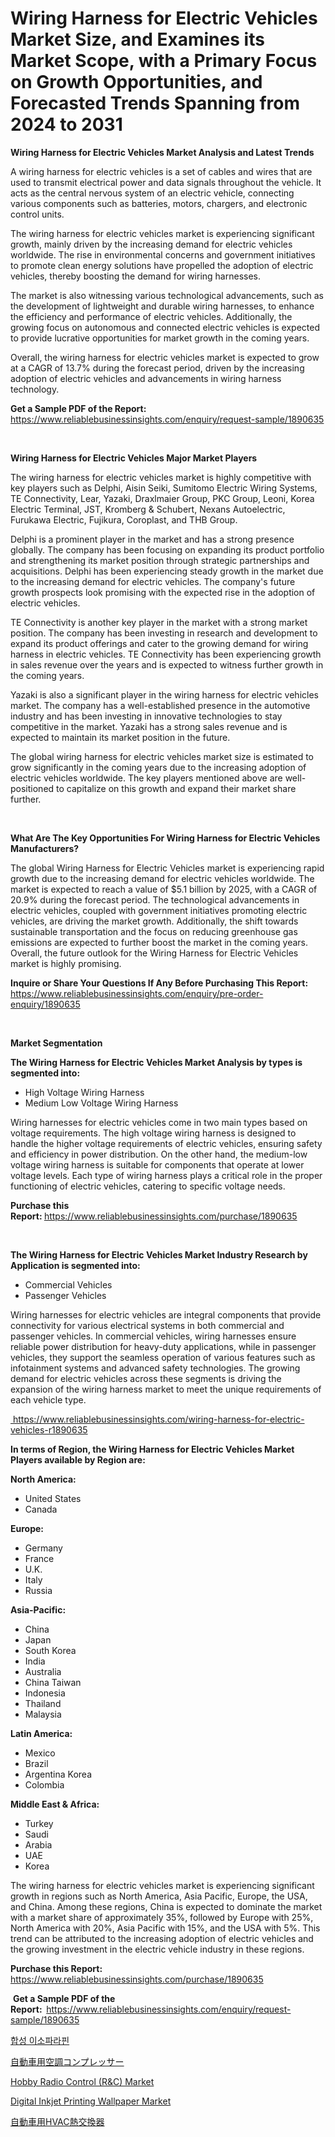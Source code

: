 <p><h1>Wiring Harness for Electric Vehicles Market Size, and Examines its Market Scope, with a Primary Focus on Growth Opportunities, and Forecasted Trends Spanning from 2024 to 2031</h1></p><p><strong>Wiring Harness for Electric Vehicles Market Analysis and Latest Trends</strong></p>
<p><p>A wiring harness for electric vehicles is a set of cables and wires that are used to transmit electrical power and data signals throughout the vehicle. It acts as the central nervous system of an electric vehicle, connecting various components such as batteries, motors, chargers, and electronic control units.</p><p>The wiring harness for electric vehicles market is experiencing significant growth, mainly driven by the increasing demand for electric vehicles worldwide. The rise in environmental concerns and government initiatives to promote clean energy solutions have propelled the adoption of electric vehicles, thereby boosting the demand for wiring harnesses.</p><p>The market is also witnessing various technological advancements, such as the development of lightweight and durable wiring harnesses, to enhance the efficiency and performance of electric vehicles. Additionally, the growing focus on autonomous and connected electric vehicles is expected to provide lucrative opportunities for market growth in the coming years.</p><p>Overall, the wiring harness for electric vehicles market is expected to grow at a CAGR of 13.7% during the forecast period, driven by the increasing adoption of electric vehicles and advancements in wiring harness technology.</p></p>
<p><strong>Get a Sample PDF of the Report:&nbsp;</strong> <a href="https://www.reliablebusinessinsights.com/enquiry/request-sample/1890635">https://www.reliablebusinessinsights.com/enquiry/request-sample/1890635</a></p>
<p>&nbsp;</p>
<p><strong>Wiring Harness for Electric Vehicles Major Market Players</strong></p>
<p><p>The wiring harness for electric vehicles market is highly competitive with key players such as Delphi, Aisin Seiki, Sumitomo Electric Wiring Systems, TE Connectivity, Lear, Yazaki, Draxlmaier Group, PKC Group, Leoni, Korea Electric Terminal, JST, Kromberg & Schubert, Nexans Autoelectric, Furukawa Electric, Fujikura, Coroplast, and THB Group.</p><p>Delphi is a prominent player in the market and has a strong presence globally. The company has been focusing on expanding its product portfolio and strengthening its market position through strategic partnerships and acquisitions. Delphi has been experiencing steady growth in the market due to the increasing demand for electric vehicles. The company's future growth prospects look promising with the expected rise in the adoption of electric vehicles.</p><p>TE Connectivity is another key player in the market with a strong market position. The company has been investing in research and development to expand its product offerings and cater to the growing demand for wiring harness in electric vehicles. TE Connectivity has been experiencing growth in sales revenue over the years and is expected to witness further growth in the coming years.</p><p>Yazaki is also a significant player in the wiring harness for electric vehicles market. The company has a well-established presence in the automotive industry and has been investing in innovative technologies to stay competitive in the market. Yazaki has a strong sales revenue and is expected to maintain its market position in the future.</p><p>The global wiring harness for electric vehicles market size is estimated to grow significantly in the coming years due to the increasing adoption of electric vehicles worldwide. The key players mentioned above are well-positioned to capitalize on this growth and expand their market share further.</p></p>
<p>&nbsp;</p>
<p><strong>What Are The Key Opportunities For Wiring Harness for Electric Vehicles Manufacturers?</strong></p>
<p><p>The global Wiring Harness for Electric Vehicles market is experiencing rapid growth due to the increasing demand for electric vehicles worldwide. The market is expected to reach a value of $5.1 billion by 2025, with a CAGR of 20.9% during the forecast period. The technological advancements in electric vehicles, coupled with government initiatives promoting electric vehicles, are driving the market growth. Additionally, the shift towards sustainable transportation and the focus on reducing greenhouse gas emissions are expected to further boost the market in the coming years. Overall, the future outlook for the Wiring Harness for Electric Vehicles market is highly promising.</p></p>
<p><strong>Inquire or Share Your Questions If Any Before Purchasing This Report:</strong> <a href="https://www.reliablebusinessinsights.com/enquiry/pre-order-enquiry/1890635">https://www.reliablebusinessinsights.com/enquiry/pre-order-enquiry/1890635</a></p>
<p>&nbsp;</p>
<p><strong>Market Segmentation</strong></p>
<p><strong>The Wiring Harness for Electric Vehicles Market Analysis by types is segmented into:</strong></p>
<p><ul><li>High Voltage Wiring Harness</li><li>Medium Low Voltage Wiring Harness</li></ul></p>
<p><p>Wiring harnesses for electric vehicles come in two main types based on voltage requirements. The high voltage wiring harness is designed to handle the higher voltage requirements of electric vehicles, ensuring safety and efficiency in power distribution. On the other hand, the medium-low voltage wiring harness is suitable for components that operate at lower voltage levels. Each type of wiring harness plays a critical role in the proper functioning of electric vehicles, catering to specific voltage needs.</p></p>
<p><strong>Purchase this Report:&nbsp;</strong><a href="https://www.reliablebusinessinsights.com/purchase/1890635">https://www.reliablebusinessinsights.com/purchase/1890635</a></p>
<p>&nbsp;</p>
<p><strong>The Wiring Harness for Electric Vehicles Market Industry Research by Application is segmented into:</strong></p>
<p><ul><li>Commercial Vehicles</li><li>Passenger Vehicles</li></ul></p>
<p><p>Wiring harnesses for electric vehicles are integral components that provide connectivity for various electrical systems in both commercial and passenger vehicles. In commercial vehicles, wiring harnesses ensure reliable power distribution for heavy-duty applications, while in passenger vehicles, they support the seamless operation of various features such as infotainment systems and advanced safety technologies. The growing demand for electric vehicles across these segments is driving the expansion of the wiring harness market to meet the unique requirements of each vehicle type.</p></p>
<p><a href="https://www.reliablebusinessinsights.com/wiring-harness-for-electric-vehicles-r1890635">&nbsp;https://www.reliablebusinessinsights.com/wiring-harness-for-electric-vehicles-r1890635</a></p>
<p><strong>In terms of Region, the Wiring Harness for Electric Vehicles Market Players available by Region are:</strong></p>
<p>
    <p> <strong> North America: </strong>
        <ul>
            <li>United States</li>
            <li>Canada</li>
        </ul>
        </p> 
    <p> <strong> Europe: </strong>
        <ul>
            <li>Germany</li>
            <li>France</li>
            <li>U.K.</li>
            <li>Italy</li>
            <li>Russia</li>
        </ul>
        </p> 
    <p> <strong> Asia-Pacific: </strong>
        <ul>
            <li>China</li>
            <li>Japan</li>
            <li>South Korea</li>
            <li>India</li>
            <li>Australia</li>
            <li>China Taiwan</li>
            <li>Indonesia</li>
            <li>Thailand</li>
            <li>Malaysia</li>
        </ul>
        </p> 
    <p> <strong> Latin America: </strong>
        <ul>
            <li>Mexico</li>
            <li>Brazil</li>
            <li>Argentina Korea</li>
            <li>Colombia</li>
        </ul>
        </p> 
    <p> <strong> Middle East & Africa: </strong>
        <ul>
            <li>Turkey</li>
            <li>Saudi</li>
            <li>Arabia</li>
            <li>UAE</li>
            <li>Korea</li>
        </ul>
    </p>
    </p>
<p><p>The wiring harness for electric vehicles market is experiencing significant growth in regions such as North America, Asia Pacific, Europe, the USA, and China. Among these regions, China is expected to dominate the market with a market share of approximately 35%, followed by Europe with 25%, North America with 20%, Asia Pacific with 15%, and the USA with 5%. This trend can be attributed to the increasing adoption of electric vehicles and the growing investment in the electric vehicle industry in these regions.</p></p>
<p><strong>Purchase this Report: </strong><a href="https://www.reliablebusinessinsights.com/purchase/1890635">https://www.reliablebusinessinsights.com/purchase/1890635</a></p>
<p>&nbsp;<strong>Get a Sample PDF of the Report:&nbsp;&nbsp;</strong><a href="https://www.reliablebusinessinsights.com/enquiry/request-sample/1890635">https://www.reliablebusinessinsights.com/enquiry/request-sample/1890635</a></p>
<p><strong></strong></p>
<p><p><a href="https://github.com/GabrielBlanda5656/Market-Research-Report-List-2/blob/main/5400285156629.md">합성 이소파라핀</a></p><p><a href="https://github.com/DeonBoer2023/Market-Research-Report-List-1/blob/main/3587976147474.md">自動車用空調コンプレッサー</a></p><p><a href="https://github.com/marthawweekle/Market-Research-Report-List-1/blob/main/hobby-radio-control-rc-market.md">Hobby Radio Control (R&C) Market</a></p><p><a href="https://github.com/HenrietteMills1/Market-Research-Report-List-1/blob/main/digital-inkjet-printing-wallpaper-market.md">Digital Inkjet Printing Wallpaper Market</a></p><p><a href="https://github.com/dawson566/Market-Research-Report-List-1/blob/main/9155902147473.md">自動車用HVAC熱交換器</a></p></p>